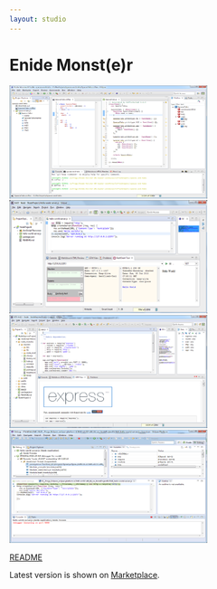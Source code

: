 ```yaml
---
layout: studio
---
```


# Enide Monst(e)r

<a href="Enide-Monster-Coffee-JS-Overview2.png">
<img alt="Nodeclipse 0.4.10 overview" src="Enide-Monster-Coffee-JS-Overview2.png" width="350" height="200" /></a>            	

<a href="/img/Nodeclipse-NTS-Hello-world.png">
<img alt="Nodeclipse 0.4.10 overview" src="/img/Nodeclipse-NTS-Hello-world.png" width="350" height="200" /></a>            	
            	
<a href="/img/Nodeclipse-NTS-0410-overview.png">
<img alt="Nodeclipse 0.4.10 overview" src="/img/Nodeclipse-NTS-0410-overview.png" width="350" height="200" /></a>            	

<a href="/img/Nodeclipse-1-debugging.png">
<img alt="Nodeclipse 0.4.10 overview" src="/img/Nodeclipse-1-debugging.png" width="350" height="200" /></a>            	

[README](README)

<p>Latest version is shown on <a href="http://marketplace.eclipse.org/content/enide-monster">Marketplace</a>.</p>
            	
            	


